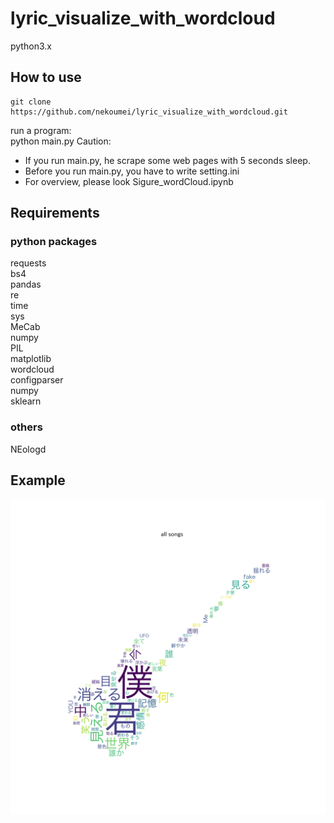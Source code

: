 # lyric_visualize_with_wordcloud
python3.x  
## How to use
    git clone https://github.com/nekoumei/lyric_visualize_with_wordcloud.git
run a program:  
    python main.py
Caution:  
* If you run main.py, he scrape some web pages with 5 seconds sleep.  
* Before you run main.py, you have to write setting.ini  
* For overview, please look Sigure_wordCloud.ipynb  
## Requirements
### python packages
requests  
bs4  
pandas  
re  
time  
sys  
MeCab  
numpy  
PIL  
matplotlib  
wordcloud  
configparser  
numpy  
sklearn  
### others
NEologd
## Example
![result](https://github.com/nekoumei/lyric_visualize_with_wordcloud/blob/master/fig/all_songs.png)
